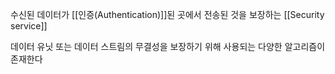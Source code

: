 
수신된 데이터가 [[인증(Authentication)]]된 곳에서 전송된 것을 보장하는 [[Security service]]

데이터 유닛 또는 데이터 스트림의 무결성을 보장하기 위해 사용되는 다양한 알고리즘이 존재한다